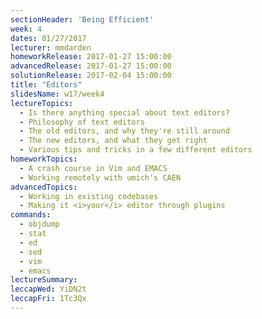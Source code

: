 ```yaml
---
sectionHeader: 'Being Efficient'
week: 4
dates: 01/27/2017
lecturer: mmdarden
homeworkRelease: 2017-01-27 15:00:00
advancedRelease: 2017-01-27 15:00:00
solutionRelease: 2017-02-04 15:00:00
title: "Editors"
slidesName: w17/week4
lectureTopics:
  - Is there anything special about text editors?
  - Philosophy of text editors
  - The old editors, and why they're still around
  - The new editors, and what they get right
  - Various tips and tricks in a few different editors 
homeworkTopics:
  - A crash course in Vim and EMACS
  - Working remotely with umich's CAEN
advancedTopics:
  - Working in existing codebases
  - Making it <i>your</i> editor through plugins
commands:
  - objdump
  - stat
  - ed
  - sed
  - vim
  - emacs
lectureSummary:
leccapWed: YiDN2t
leccapFri: 1Tc3Qx
---
```

